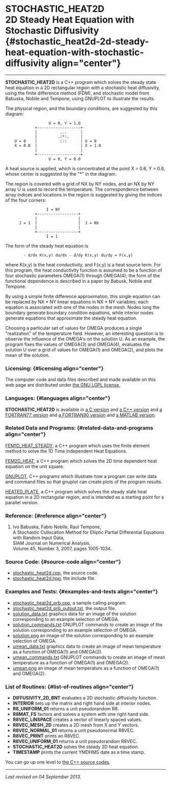 STOCHASTIC\_HEAT2D\
2D Steady Heat Equation with Stochastic Diffusivity {#stochastic_heat2d-2d-steady-heat-equation-with-stochastic-diffusivity align="center"}
===================================================

------------------------------------------------------------------------

**STOCHASTIC\_HEAT2D** is a C++ program which solves the steady state
heat equation in a 2D rectangular region with a stochastic heat
diffusivity, using the finite difference method (FDM), and stochastic
model from Babuska, Nobile and Tempone, using GNUPLOT to illustrate the
results.

The physical region, and the boundary conditions, are suggested by this
diagram:

                       U = 0, Y = 1.0
                 +-------------------+
                 |          ...      |
                 |         .:*:.     |
        U = 0    |          :::      | U = 0
        X = 0.0  |                   | X = 1.0
                 |                   |
                 +-------------------+
                       U = 0, Y = 0.0
          

A heat source is applied, which is concentrated at the point X = 0.6, Y
= 0.8, whose center is suggested by the "\*" in the diagram.

The region is covered with a grid of NX by NY nodes, and an NX by NY
array U is used to record the temperature. The correspondence between
array indices and locations in the region is suggested by giving the
indices of the four corners:

                      I = NY
                 +------------------+
                 |                  |
          J = 1  |                  |  J = NX
                 |                  |
                 +------------------+
                      I = 1
          

The form of the steady heat equation is

            - d/dx K(x,y) du/dx - d/dy K(x,y) du/dy = F(x,y)
          

where K(x,y) is the heat conductivity, and F(x,y) is a heat source term.
For this program, the heat conductivity function is assumed to be a
function of four stochastic parameters OMEGA(1) through OMEGA(4); the
form of the functional dependence is described in a paper by Babusk,
Nobile and Tempone.

By using a simple finite difference approximation, this single equation
can be replaced by NX \* NY linear equations in NX \* NY variables; each
equation is associated with one of the nodes in the mesh. Nodes long the
boundary generate boundary condition equations, while interior nodes
generate equations that approximate the steady heat equation.

Choosing a particular set of values for OMEGA produces a single
"realization" of the temperature field. However, an interesting question
is to observe the influence of the OMEGA's on the solution U. As an
example, the program fixes the values of OMEGA(3) and OMEGA(4),
evaluates the solution U over a grid of values for OMEGA(1) and
OMEGA(2), and plots the mean of the solution.

### Licensing: {#licensing align="center"}

The computer code and data files described and made available on this
web page are distributed under [the GNU LGPL
license.](../../txt/gnu_lgpl.txt)

### Languages: {#languages align="center"}

**STOCHASTIC\_HEAT2D** is available in [a C
version](../../c_src/stochastic_heat2d/stochastic_heat2d.md) and [a
C++ version](../../master/stochastic_heat2d/stochastic_heat2d.md) and
[a FORTRAN77
version](../../f77_src/stochastic_heat2d/stochastic_heat2d.md) and [a
FORTRAN90 version](../../f_src/stochastic_heat2d/stochastic_heat2d.md)
and [a MATLAB
version](../../m_src/stochastic_heat2d/stochastic_heat2d.md).

### Related Data and Programs: {#related-data-and-programs align="center"}

[FEM1D\_HEAT\_STEADY](../../master/fem1d_heat_steady/fem1d_heat_steady.md),
a C++ program which uses the finite element method to solve the 1D Time
Independent Heat Equations.

[FEM2D\_HEAT](../../master/fem2d_heat/fem2d_heat.md), a C++ program
which solves the 2D time dependent heat equation on the unit square.

[GNUPLOT](../../master/gnuplot/gnuplot.md), C++ programs which
illustrate how a program can write data and command files so that
gnuplot can create plots of the program results.

[HEATED\_PLATE](../../master/heated_plate/heated_plate.md), a C++
program which solves the steady state heat equation in a 2D rectangular
region, and is intended as a starting point for a parallel version.

### Reference: {#reference align="center"}

1.  Ivo Babuska, Fabio Nobile, Raul Tempone,\
    A Stochastic Collocation Method for Elliptic Partial Differential
    Equations with Random Input Data,\
    SIAM Journal on Numerical Analysis,\
    Volume 45, Number 3, 2007, pages 1005-1034.

### Source Code: {#source-code align="center"}

-   [stochastic\_heat2d.cpp](stochastic_heat2d.cpp), the source code.
-   [stochastic\_heat2d.hpp](stochastic_heat2d.hpp), the include file.

### Examples and Tests: {#examples-and-tests align="center"}

-   [stochastic\_heat2d\_prb.cpp](stochastic_heat2d_prb.cpp), a sample
    calling program.
-   [stochastic\_heat2d\_prb\_output.txt](stochastic_heat2d_prb_output.txt),
    the output file.
-   [solution\_data.txt](solution_data.txt) graphics data for an image
    of the solution corresponding to an example selection of OMEGA.
-   [solution\_commands.txt](solution_commands.txt) GNUPLOT commands to
    create an image of the solution corresponding to an example
    selection of OMEGA.
-   [solution.png](solution.png) an image of the solution corresponding
    to an example selection of OMEGA.
-   [umean\_data.txt](umean_data.txt) graphics data to create an image
    of mean temperature as a function of OMEGA(1) and OMEGA(2).
-   [umean\_commands.txt](umean_commands.txt) GNUPLOT commands to create
    an image of mean temperature as a function of OMEGA(1) and OMEGA(2).
-   [umean.png](umean.png) an image of mean temperature as a function of
    OMEGA(1) and OMEGA(2).

### List of Routines: {#list-of-routines align="center"}

-   **DIFFUSIVITY\_2D\_BNT** evaluates a 2D stochastic diffusivity
    function.
-   **INTERIOR** sets up the matrix and right hand side at interior
    nodes.
-   **R8\_UNIFORM\_01** returns a unit pseudorandom R8.
-   **R8MAT\_FS** factors and solves a system with one right hand side.
-   **R8VEC\_LINSPACE** creates a vector of linearly spaced values.
-   **R8VEC\_MESH\_2D** creates a 2D mesh from X and Y vectors.
-   **R8VEC\_NORMAL\_01** returns a unit pseudonormal R8VEC.
-   **R8VEC\_PRINT** prints an R8VEC.
-   **R8VEC\_UNIFORM\_01** returns a unit pseudorandom R8VEC.
-   **STOCHASTIC\_HEAT2D** solves the steady 2D heat equation.
-   **TIMESTAMP** prints the current YMDHMS date as a time stamp.

You can go up one level to [the C++ source codes](../cpp_src.md).

------------------------------------------------------------------------

*Last revised on 04 September 2013.*
